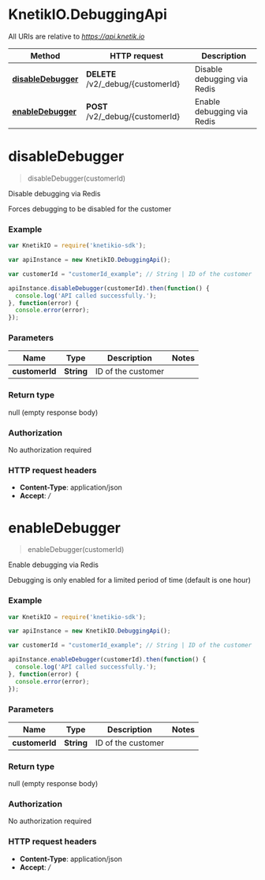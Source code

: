 # KnetikIO.DebuggingApi

All URIs are relative to *https://api.knetik.io*

Method | HTTP request | Description
------------- | ------------- | -------------
[**disableDebugger**](DebuggingApi.md#disableDebugger) | **DELETE** /v2/_debug/{customerId} | Disable debugging via Redis
[**enableDebugger**](DebuggingApi.md#enableDebugger) | **POST** /v2/_debug/{customerId} | Enable debugging via Redis


<a name="disableDebugger"></a>
# **disableDebugger**
> disableDebugger(customerId)

Disable debugging via Redis

Forces debugging to be disabled for the customer

### Example
```javascript
var KnetikIO = require('knetikio-sdk');

var apiInstance = new KnetikIO.DebuggingApi();

var customerId = "customerId_example"; // String | ID of the customer

apiInstance.disableDebugger(customerId).then(function() {
  console.log('API called successfully.');
}, function(error) {
  console.error(error);
});

```

### Parameters

Name | Type | Description  | Notes
------------- | ------------- | ------------- | -------------
 **customerId** | **String**| ID of the customer | 

### Return type

null (empty response body)

### Authorization

No authorization required

### HTTP request headers

 - **Content-Type**: application/json
 - **Accept**: */*

<a name="enableDebugger"></a>
# **enableDebugger**
> enableDebugger(customerId)

Enable debugging via Redis

Debugging is only enabled for a limited period of time (default is one hour)

### Example
```javascript
var KnetikIO = require('knetikio-sdk');

var apiInstance = new KnetikIO.DebuggingApi();

var customerId = "customerId_example"; // String | ID of the customer

apiInstance.enableDebugger(customerId).then(function() {
  console.log('API called successfully.');
}, function(error) {
  console.error(error);
});

```

### Parameters

Name | Type | Description  | Notes
------------- | ------------- | ------------- | -------------
 **customerId** | **String**| ID of the customer | 

### Return type

null (empty response body)

### Authorization

No authorization required

### HTTP request headers

 - **Content-Type**: application/json
 - **Accept**: */*

